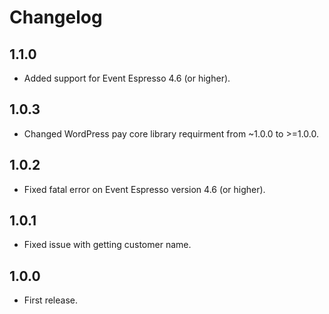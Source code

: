 # Changelog

## 1.1.0
*	Added support for Event Espresso 4.6 (or higher).

## 1.0.3
*	Changed WordPress pay core library requirment from ~1.0.0 to >=1.0.0.

## 1.0.2
*	Fixed fatal error on Event Espresso version 4.6 (or higher).

## 1.0.1
*	Fixed issue with getting customer name.

## 1.0.0
*	First release.
